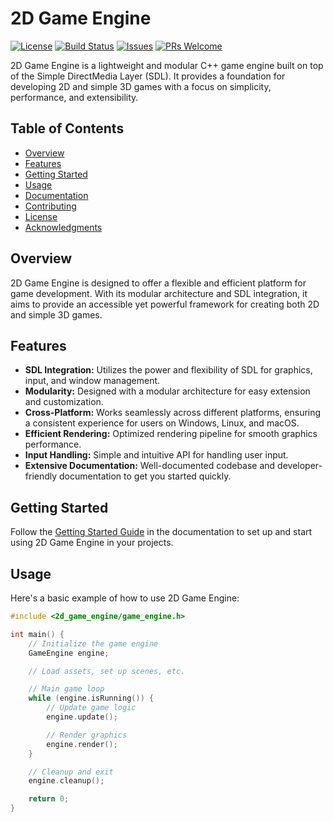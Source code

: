 # 2D Game Engine

[![License](https://img.shields.io/badge/license-MIT-blue.svg)](LICENSE)
[![Build Status](https://travis-ci.org/yourusername/2d-game-engine.svg?branch=master)](https://travis-ci.org/yourusername/2d-game-engine)
[![Issues](https://img.shields.io/github/issues/yourusername/2d-game-engine.svg)](https://github.com/yourusername/2d-game-engine/issues)
[![PRs Welcome](https://img.shields.io/badge/PRs-welcome-brightgreen.svg)](CONTRIBUTING.md)

2D Game Engine is a lightweight and modular C++ game engine built on top of the Simple DirectMedia Layer (SDL). It provides a foundation for developing 2D and simple 3D games with a focus on simplicity, performance, and extensibility.

## Table of Contents

- [Overview](#overview)
- [Features](#features)
- [Getting Started](#getting-started)
- [Usage](#usage)
- [Documentation](#documentation)
- [Contributing](#contributing)
- [License](#license)
- [Acknowledgments](#acknowledgments)

## Overview

2D Game Engine is designed to offer a flexible and efficient platform for game development. With its modular architecture and SDL integration, it aims to provide an accessible yet powerful framework for creating both 2D and simple 3D games.

## Features

- **SDL Integration:** Utilizes the power and flexibility of SDL for graphics, input, and window management.
- **Modularity:** Designed with a modular architecture for easy extension and customization.
- **Cross-Platform:** Works seamlessly across different platforms, ensuring a consistent experience for users on Windows, Linux, and macOS.
- **Efficient Rendering:** Optimized rendering pipeline for smooth graphics performance.
- **Input Handling:** Simple and intuitive API for handling user input.
- **Extensive Documentation:** Well-documented codebase and developer-friendly documentation to get you started quickly.

## Getting Started

Follow the [Getting Started Guide](docs/getting-started.md) in the documentation to set up and start using 2D Game Engine in your projects.

## Usage

Here's a basic example of how to use 2D Game Engine:

```cpp
#include <2d_game_engine/game_engine.h>

int main() {
    // Initialize the game engine
    GameEngine engine;

    // Load assets, set up scenes, etc.

    // Main game loop
    while (engine.isRunning()) {
        // Update game logic
        engine.update();

        // Render graphics
        engine.render();
    }

    // Cleanup and exit
    engine.cleanup();

    return 0;
}
